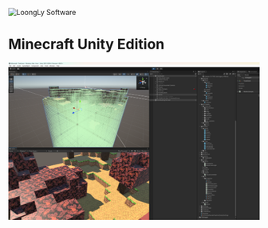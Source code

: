 ![LoongLy Software](https://gitee.com/zixuan_long/Img/raw/master/LS3_LOW_PIX.png)

# Minecraft Unity Edition

![1](./ScreenShot/1.png)